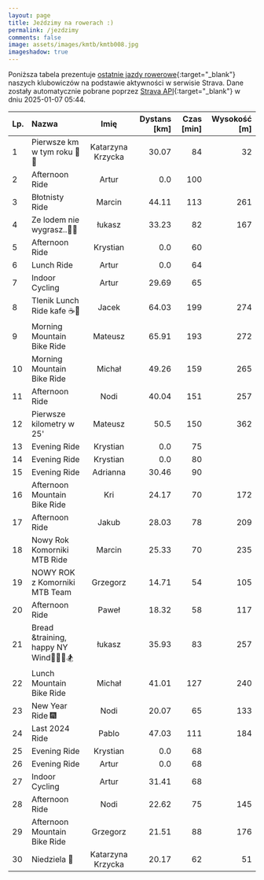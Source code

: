 ```yaml
---
layout: page
title: Jeździmy na rowerach :)
permalink: /jezdzimy
comments: false
image: assets/images/kmtb/kmtb008.jpg
imageshadow: true
---
```


Poniższa tabela prezentuje [ostatnie jazdy rowerowe](https://www.strava.com/clubs/336381){:target="_blank"} naszych klubowiczów na podstawie aktywności w serwisie Strava. Dane zostały automatycznie pobrane poprzez [Strava API](https://developers.strava.com/docs/reference/#api-Clubs-getClubActivitiesById){:target="_blank"} w dniu 2025-01-07 05:44.

Lp. | Nazwa | Imię | Dystans [km] | Czas [min] | Wysokość [m]
:--- | :--- | :---: | ---: | ---: | ---:
1|Pierwsze km w tym roku 🚴😃|Katarzyna Krzycka|30.07|84|32
2|Afternoon Ride|Artur|0.0|100|
3|Błotnisty Ride|Marcin|44.11|113|261
4|Ze lodem nie wygrasz..🍦🥲|łukasz|33.23|82|167
5|Afternoon Ride|Krystian|0.0|60|
6|Lunch Ride|Artur|0.0|64|
7|Indoor Cycling|Artur|29.69|65|
8|Tlenik Lunch Ride kafe ☕️🍪|Jacek|64.03|199|274
9|Morning Mountain Bike Ride|Mateusz|65.91|193|272
10|Morning Mountain Bike Ride|Michał|49.26|159|265
11|Afternoon Ride|Nodi|40.04|151|257
12|Pierwsze kilometry w 25'|Mateusz|50.5|150|362
13|Evening Ride|Krystian|0.0|75|
14|Evening Ride|Krystian|0.0|80|
15|Evening Ride|Adrianna|30.46|90|
16|Afternoon Mountain Bike Ride|Kri|24.17|70|172
17|Afternoon Ride|Jakub|28.03|78|209
18|Nowy Rok Komorniki MTB Ride|Marcin|25.33|70|235
19|NOWY ROK z Komorniki MTB Team|Grzegorz|14.71|54|105
20|Afternoon Ride|Paweł|18.32|58|117
21|Bread &training, happy NY Wind💨💯🚴🏂|łukasz|35.93|83|257
22|Lunch Mountain Bike Ride|Michał|41.01|127|240
23|New Year Ride 🎆|Nodi|20.07|65|133
24|Last 2024 Ride|Pablo|47.03|111|184
25|Evening Ride|Krystian|0.0|68|
26|Evening Ride|Artur|0.0|68|
27|Indoor Cycling|Artur|31.41|68|
28|Afternoon Ride|Nodi|22.62|75|145
29|Afternoon Mountain Bike Ride|Grzegorz|21.51|88|176
30|Niedziela 🚴|Katarzyna Krzycka|20.17|62|51

